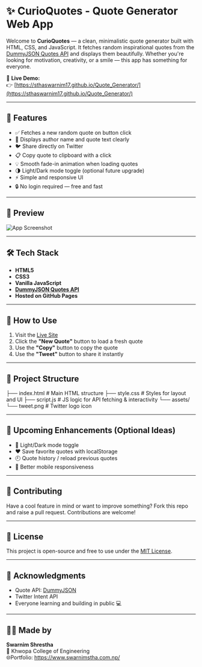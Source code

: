 # ✨ CurioQuotes - Quote Generator Web App

Welcome to **CurioQuotes** — a clean, minimalistic quote generator built with HTML, CSS, and JavaScript. It fetches random inspirational quotes from the [DummyJSON Quotes API](https://dummyjson.com/quotes/random) and displays them beautifully. Whether you're looking for motivation, creativity, or a smile — this app has something for everyone.

🔗 **Live Demo:**  
👉 [https://sthaswarnim17.github.io/Quote_Generator/](https://sthaswarnim17.github.io/Quote_Generator/)

---

## 🚀 Features

- ✅ Fetches a new random quote on button click
- 🧑 Displays author name and quote text clearly
- 🐦 Share directly on Twitter
- 📋 Copy quote to clipboard with a click
- 💡 Smooth fade-in animation when loading quotes
- 🌗 Light/Dark mode toggle (optional future upgrade)
- ⚡ Simple and responsive UI
- 🔒 No login required — free and fast

---

## 📸 Preview

![App Screenshot](https://i.postimg.cc/9fLLLj85/quotegen.png)

---

## 🛠️ Tech Stack

- **HTML5**
- **CSS3**
- **Vanilla JavaScript**
- **[DummyJSON Quotes API](https://dummyjson.com/quotes/random)**
- **Hosted on GitHub Pages**

---

## 🧪 How to Use

1. Visit the [Live Site](https://sthaswarnim17.github.io/Quote_Generator/)
2. Click the **"New Quote"** button to load a fresh quote
3. Use the **"Copy"** button to copy the quote
4. Use the **"Tweet"** button to share it instantly

---

## 📁 Project Structure

├── index.html # Main HTML structure
├── style.css # Styles for layout and UI
├── script.js # JS logic for API fetching & interactivity
└── assets/
└── tweet.png # Twitter logo icon


---

## 📌 Upcoming Enhancements (Optional Ideas)

- 🌙 Light/Dark mode toggle
- ❤️ Save favorite quotes with localStorage
- 🕘 Quote history / reload previous quotes
- 🎨 Better mobile responsiveness

---

## 🤝 Contributing

Have a cool feature in mind or want to improve something? Fork this repo and raise a pull request. Contributions are welcome!

---

## 📄 License

This project is open-source and free to use under the [MIT License](LICENSE).

---

## 🙌 Acknowledgments

- Quote API: [DummyJSON](https://dummyjson.com/)
- Twitter Intent API
- Everyone learning and building in public 💻

---

## 👨‍💻 Made by

**Swarnim Shrestha**  
📍 Khwopa College of Engineering  
🌐Portfolio: https://www.swarnimstha.com.np/
